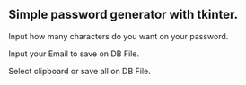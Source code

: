 ## Simple password generator with tkinter. ##

Input how many characters do you want on your password.

Input your Email to save on DB File.

Select clipboard or save all on DB File.
